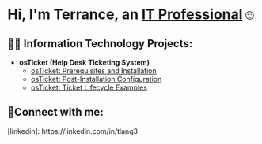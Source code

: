 <h1>Hi, I'm Terrance, an <a href="https://linkedin.com/in/tlang3">IT Professional</a>☺</h1>

<h2>👨‍💻 Information Technology Projects:</h2>

- <b>osTicket (Help Desk Ticketing System)</b>
  - [osTicket: Prerequisites and Installation](https://github.com/tlang3/osticket-prereqs)
  - [osTicket: Post-Installation Configuration](https://github.com/tlang3/post-install-config)
  - [osTicket: Ticket Lifecycle Examples](https://github.com/tlang3/ticket-lifecycle)
  

<h2>🤳Connect with me:</h2>
[linkedin]: https://linkedin.com/in/tlang3
